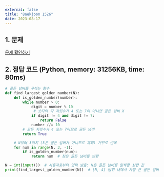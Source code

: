 ```yaml
---
external: false
title: "Baekjoon 1526"
date: 2023-08-17
---
```


## 1. 문제

[문제 확인하기](https://www.acmicpc.net/problem/1526)

## 2. 정답 코드 (Python, memory: 31256KB, time: 80ms)

```python
# 골든 넘버를 구하는 함수
def find_largest_golden_number(N):
    def is_golden_number(number):
        while number > 0:
            digit = number % 10
             # 숫자의 각 자릿수가 4 또는 7이 아니면 골든 넘버 X
            if digit != 4 and digit != 7:
                return False
            number //= 10
        # 모든 자릿수가 4 또는 7이므로 골든 넘버
        return True

    # N부터 3까지 (3은 골든 넘버가 아니므로 제외) 거꾸로 반복
    for num in range(N, 3, -1):
        if is_golden_number(num):
            return num  # 찾은 골든 넘버를 반환

N = int(input())  # 사용자로부터 입력 받음: N은 골든 넘버를 탐색할 상한 값
print(find_largest_golden_number(N))  # [N, 4] 범위 내에서 가장 큰 골든 넘버를 출력
```
